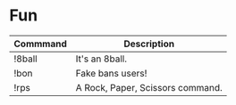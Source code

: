 # Fun

| Commmand | Description                      |
|----------|----------------------------------|
| !8ball   | It's an 8ball.                   |
| !bon     | Fake bans users!                 |
| !rps     | A Rock, Paper, Scissors command. |
